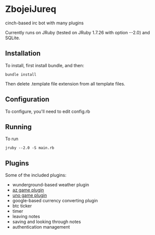 # ZbojeiJureq
cinch-based irc bot with many plugins

Currently runs on JRuby (tested on JRuby 1.7.26 with option --2.0) and SQLite.

## Installation
To install, first install bundle, and then: 

    bundle install

Then delete .template file extension from all template files.

## Configuration
To configure, you'll need to edit config.rb

## Running 
To run

    jruby --2.0 -S main.rb


## Plugins
Some of the included plugins:

 - wunderground-based weather plugin
 - [az game plugin](http://kx.shst.pl/help/az.html)
 - [uno game plugin](http://kx.shst.pl/help/uno.html)
 - google-based currency converting plugin
 - btc ticker
 - timer
 - leaving notes
 - saving and looking through notes
 - authentication management
